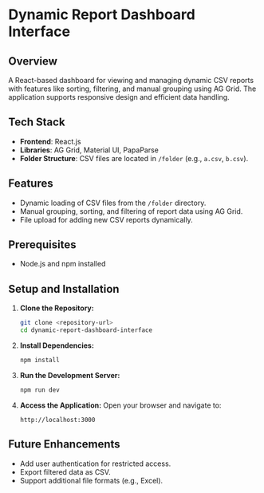 
# Dynamic Report Dashboard Interface

## Overview
A React-based dashboard for viewing and managing dynamic CSV reports with features like sorting, filtering, and manual grouping using AG Grid. The application supports responsive design and efficient data handling.

## Tech Stack
- **Frontend**: React.js
- **Libraries**: AG Grid, Material UI, PapaParse
- **Folder Structure**: CSV files are located in `/folder` (e.g., `a.csv`, `b.csv`).

## Features
- Dynamic loading of CSV files from the `/folder` directory.
- Manual grouping, sorting, and filtering of report data using AG Grid.
- File upload for adding new CSV reports dynamically.

## Prerequisites
- Node.js and npm installed

## Setup and Installation

1. **Clone the Repository:**
   ```bash
   git clone <repository-url>
   cd dynamic-report-dashboard-interface
   ```

2. **Install Dependencies:**
   ```bash
   npm install
   ```

3. **Run the Development Server:**
   ```bash
   npm run dev
   ```

4. **Access the Application:**
   Open your browser and navigate to:
   ```
   http://localhost:3000
   ```



## Future Enhancements
- Add user authentication for restricted access.
- Export filtered data as CSV.
- Support additional file formats (e.g., Excel).
